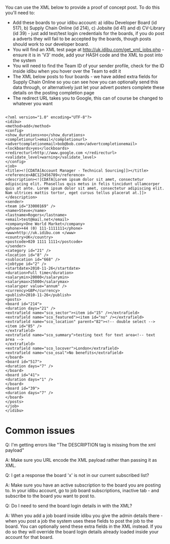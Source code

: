 <p>You can use the XML below to provide a proof of concept post. To do this you&#39;ll need to:</p>
<ul>
	<li>
		Add these boards to your idibu account: a) idibu Developer Board (id 517), b) Supply Chain Online (id 214), c) Jobsite (id 41) and d) CV-Library (id 39) - just add test/test login credentials for the boards, if you do post a adverts they will fail to be accepted by the boards, though posts should work to our developer board.</li>
	<li>
		You will find an XML test page at <a href="http://uk.idibu.com/get_xml_jobs.php" target="_blank">http://uk.idibu.com/get_xml_jobs.php</a> - ensure it is in &#39;V3&#39; mode, add your HASH code and the XML to post into the system</li>
	<li>
		You will need to find the Team ID of your sender profile, check for the ID inside idibu when you hover over the Team to edit it</li>
	<li>
		The XML below posts to four boards - we have added extra fields for Supply Chain Online so you can see how you can optionally send this data through, or alternatively just let your advert posters complete these details on the posting completion page</li>
	<li>
		The redirect URL takes you to Google, this can of course be changed to whatever you want</li>
</ul>
<pre>
<code>
&lt;?xml version=&quot;1.0&quot; encoding=&quot;UTF-8&quot;?&gt;
&lt;idibu&gt;
&lt;method&gt;add&lt;/method&gt;
&lt;config&gt;
&lt;show_durations&gt;no&lt;/show_durations&gt;
&lt;completionurl&gt;email&lt;/completionurl&gt;
&lt;advertcompletionemail&gt;bob@bob.com&lt;/advertcompletionemail&gt;
&lt;lockboards&gt;yes&lt;/lockboards&gt;
&lt;redirecturl&gt;http://www.google.com &lt;/redirecturl&gt;
&lt;validate_level&gt;warning&lt;/validate_level&gt;
&lt;/config&gt;
&lt;job&gt;
&lt;title&gt;&lt;![CDATA[Account Manager - Technical Sourcing]]&gt;&lt;/title&gt;
&lt;reference&gt;ABC123456789&lt;/reference&gt;
&lt;description&gt;&lt;![CDATA[Lorem ipsum dolor sit amet, consectetur adipiscing elit. Phasellus quis metus in felis tincidunt ullamcorper quis at ante. Lorem ipsum dolor sit amet, consectetur adipiscing elit. Nam ultrices mattis tortor, eget cursus tellus placerat at.]]&gt;&lt;/description&gt;
&lt;sender&gt;
&lt;team id=&quot;33000169&quot; /&gt;
&lt;name&gt;Steve&lt;/name&gt;
&lt;lastname&gt;Rogers&lt;/lastname&gt;
&lt;email&gt;test@mail.net&lt;/email&gt;
&lt;company&gt;One World Market&lt;/company&gt;
&lt;phone&gt;+44 (0) 111-1111111&lt;/phone&gt;
&lt;www&gt;http://uk.idibu.com &lt;/www&gt;
&lt;country&gt;UK&lt;/country&gt;
&lt;postcode&gt;020 1111 1111&lt;/postcode&gt;
&lt;/sender&gt;
&lt;category id=&quot;21&quot; /&gt;
&lt;location id=&quot;8&quot; /&gt;
&lt;sublocation id=&quot;668&quot; /&gt;
&lt;jobtype id=&quot;2&quot; /&gt;
&lt;startdate&gt;2010-11-26&lt;/startdate&gt;
&lt;duration&gt;Full time&lt;/duration&gt;
&lt;salarymin&gt;20000&lt;/salarymin&gt;
&lt;salarymax&gt;25000&lt;/salarymax&gt;
&lt;salaryper value=&quot;annum&quot; /&gt;
&lt;currency&gt;GBP&lt;/currency&gt;
&lt;publish&gt;2010-11-26&lt;/publish&gt;
&lt;posts&gt;
&lt;board id=&quot;214&quot;&gt;
&lt;duration days=&quot;21&quot; /&gt;
&lt;extrafield name=&quot;sco_sector&quot;&gt;&lt;item id=&quot;15&quot; /&gt;&lt;/extrafield&gt;
&lt;extrafield name=&quot;sco_featured&quot;&gt;&lt;item id=&quot;no&quot; /&gt;&lt;/extrafield&gt;
&lt;extrafield name=&quot;sco_location&quot; parent=&quot;82&quot;&gt;&lt;!-- double select --&gt;
&lt;item id=&quot;85&quot; /&gt;
&lt;/extrafield&gt;
&lt;extrafield name=&quot;sco_summary&quot;&gt;testing text for text area&lt;!-- text area --&gt;
&lt;/extrafield&gt;
&lt;extrafield name=&quot;sco_locover&quot;&gt;London&lt;/extrafield&gt;
&lt;extrafield name=&quot;cso_osal&quot;&gt;No benefits&lt;/extrafield&gt;
&lt;/board&gt;
&lt;board id=&quot;517&quot;&gt;
&lt;duration days=&quot;7&quot; /&gt;
&lt;/board&gt;
&lt;board id=&quot;41&quot;&gt;
&lt;duration days=&quot;1&quot; /&gt;
&lt;/board&gt;
&lt;board id=&quot;39&quot;&gt;
&lt;duration days=&quot;7&quot; /&gt;
&lt;/board&gt;
&lt;/posts&gt;
&lt;/job&gt;
&lt;/idibu&gt;
</code></pre>
<h1>
	Common issues</h1>
<p>Q: I&#39;m getting errors like &quot;The DESCRIPTION tag is missing from the xml payload&quot;</p>
<p>A: Make sure you URL encode the XML payload rather than passing it as XML.</p>
<p>Q: I get a response the board &#39;x&#39; is not in our current subscribed list?</p>
<p>A: Make sure you have an active subscription to the board you are posting to. In your idibu account, go to job board subscriptions, inactive tab - and subscribe to the board you want to post to.</p>
<p>Q: Do I need to send the board login details in with the XML?</p>
<p>A: When you add a job board inside idibu you give the admin details there - when you post a job the system uses these fields to post the job to the board. You can optionally send these extra fields in the XML instead. If you do so they will override the board login details already loaded inside your account for that board.</p>
